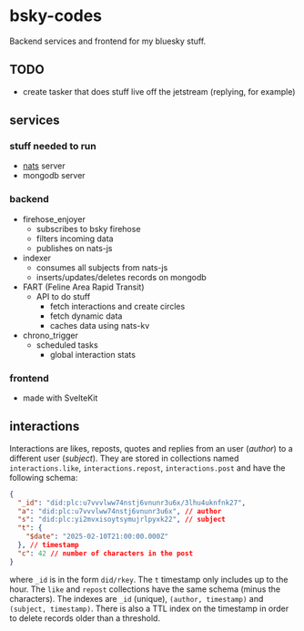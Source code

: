 # bsky-codes

Backend services and frontend for my bluesky stuff.

## TODO

- create tasker that does stuff live off the jetstream (replying, for example)

## services

### stuff needed to run

- [nats](https://nats.io/) server
- mongodb server

### backend

- firehose_enjoyer
    - subscribes to bsky firehose
    - filters incoming data
    - publishes on nats-js
- indexer
    - consumes all subjects from nats-js
    - inserts/updates/deletes records on mongodb
- FART (Feline Area Rapid Transit)
    - API to do stuff
        - fetch interactions and create circles
        - fetch dynamic data
        - caches data using nats-kv
- chrono_trigger
    - scheduled tasks
        - global interaction stats

### frontend

- made with SvelteKit

## interactions

Interactions are likes, reposts, quotes and replies from an user (_author_) to a different user (_subject_). They are stored in collections named `interactions.like`, `interactions.repost`, `interactions.post` and have the following schema:

```json
{
  "_id": "did:plc:u7vvvlww74nstj6vnunr3u6x/3lhu4uknfnk27",
  "a": "did:plc:u7vvvlww74nstj6vnunr3u6x", // author
  "s": "did:plc:yi2mvxisoytsymujrlpyxk22", // subject
  "t": {
    "$date": "2025-02-10T21:00:00.000Z"
  }, // timestamp
  "c": 42 // number of characters in the post
}
```

where `_id` is in the form `did/rkey`. The `t` timestamp only includes up to the hour. The `like` and `repost` collections have the same schema (minus the characters). The indexes are `_id` (unique), `(author, timestamp)` and `(subject, timestamp)`. There is also a TTL index on the timestamp in order to delete records older than a threshold.
